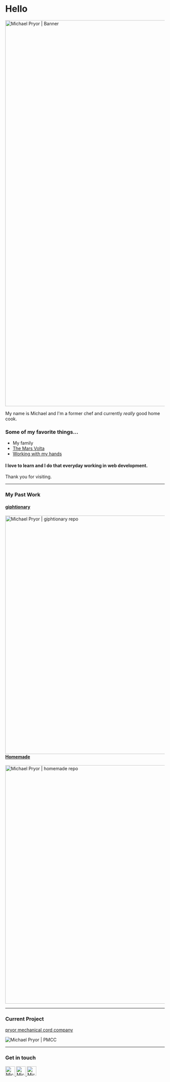 # Hello


<img align="center" alt="Michael Pryor | Banner" width="1214px" src="https://cdn.kapwing.com/final_6071d31f9768570069b62c24_594390.gif" />


My name is Michael and I'm a former chef and currently _really_ good home cook. 

### Some of my favorite things...
- My family
- [The Mars Volta](https://www.google.com/search?sa=X&rlz=1C5CHFA_enUS896US896&biw=1440&bih=821&sxsrf=ALeKk03dv0UmDPfsdxbvGuGbhiyuhJBJ4g:1618077684291&q=de-loused+in+the+comatorium+songs&stick=H4sIAAAAAAAAAONgFuLSz9U3MMzLqkiuUkJia4lmJ1vp55YWZybrJ-YkleZaFefnpRcvYlVMSdXNyS8tTk1RyMxTKMlIVUjOz00syS_KLM1VAKsBAKJgHZFVAAAA&npsic=0&ved=2ahUKEwjj3dyMofTvAhUZKVkFHZk9DIcQ1i8wHHoECAEQNA)
- [Working with my hands](https://www.etsy.com/shop/PryorMechanical)

#### I love to learn and I do that everyday working in web development. 
Thank you for visiting.

---

### My Past Work

#### [giphtionary](https://giphtionary-learning-on-loop.herokuapp.com/)

<img  align="right" alt="Michael Pryor | giphtionary repo" width="750" src="https://cdn.kapwing.com/final_6070c3cf697c90002f3eda71_256169.gif" />

<br />

####  [Homemade](https://michaeldavidpryor.github.io/HomeMade/)

<img  align="center" alt="Michael Pryor | homemade repo" width="750" src="https://cdn.kapwing.com/final_6071c29b9b6fa900cb024bb3_938586.gif" />

---

### Current Project

[pryor mechanical cord company](https://michaeldavidpryor.github.io/pmcc/)

<img  alt="Michael Pryor | PMCC"  src="https://github.com/michaeldavidpryor/svg/blob/main/Screen%20Shot%202021-04-10%20at%202.53.34%20PM.png?raw=true" />

---

### Get in touch

<a href="https://www.linkedin.com/in/mdpryor/">
<img  alt="Michael Pryor | LinkedIn" width="30px" src="https://raw.githubusercontent.com/michaeldavidpryor/svg/c0db982a39f39f8d40d63e61dc4fce7db056d603/linkedin.svg" />
</a>
<a href="https://capsaicin-hurts.medium.com/">
<img alt="Michael Pryor | Medium" width="30px" src="https://raw.githubusercontent.com/michaeldavidpryor/svg/c0db982a39f39f8d40d63e61dc4fce7db056d603/medium.svg" />
</a>
<a href="https://twitter.com/capsaicin_hurts">
<img alt="Michael Pryor | Medium" width="30px" src="https://raw.githubusercontent.com/michaeldavidpryor/svg/c0db982a39f39f8d40d63e61dc4fce7db056d603/twitter.svg" />
</a>
